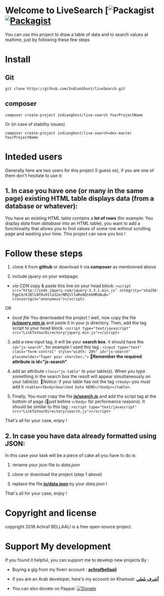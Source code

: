 # Welcome to LiveSearch [![Packagist](https://img.shields.io/badge/version-2.0.1-green.svg) [![Packagist](https://img.shields.io/packagist/l/doctrine/orm.svg)]()

You can use this project to draw a table of data and to search values at realtime, just by following these few steps

# Install
## Git
```
git clone https://github.com/IndianGhost/liveSearch.git
```

## composer
```
composer create-project indianghost/live-search YourProjectName
```
Or (in case of stability issues)
```
composer create-project indianghost/live-search=dev-master YourProjectName
```

# Inteded users
Generally here are two users for this project (I guess so), if you are one of them don't hesitate to use it:

## 1. In case you have one (or many in the same page) existing HTML table displays data (from a database or whatever):
You have an existing HTML table contains a **lot of rows** (for example: You display _data_ from _database_ into an HTML table), you want to add a functionality that allows you to find values of some row without scrolling page and wasting your time.
This project can save you bro !
# Follow these steps
1. clone it from **github** or download it via **composer** as mentionned above

2. include jquery on your webpage:
  - _via CDN_
  copy & paste this line on your head block:
  `<script src="http://code.jquery.com/jquery-3.3.1.min.js" integrity="sha256-FgpCb/KJQlLNfOu91ta32o/NMZxltwRo8QtmkMRdAu8=" crossorigin="anonymous"></script>`
  
  OR
  
  - _local file_
  You downloaded the project ! well, now copy the file [**js/jquery.min.js**](https://github.com/IndianGhost/liveSearch/blob/master/js/jquery.min.js) and paste it in your js directory. Then, add the tag script to your head block.
  `<script type="text/javascript" src="LinkToYourDirectory/jquery.min.js"></script>`

3. add a new input tag, it will be your **search box**. it should have the `id="js-search"`, for example I used this tag :
  `<input type="text" class="form-control" style="width: 20%" id="js-search" placeholder="Taper pour chercher…">`
  :pushpin:**Remember the required attribute is id="js-search"**
  
4. add an attribute `class="js-table"` to your table(s).
    When you type something in the search box the result will appear simultaneously on your table(s).
    :pushpin:_Notice:_ if your table has not the tag `<tbody>` you must add it `<table><tbody>Searched Data HERE</tbody></table>`.

5. Finally, You must copy the file [**js/search.js**](https://github.com/IndianGhost/liveSearch/blob/master/js/search.js) and add the script tag at the bottom of page (:pushpin:just before `</body>` for performance reasons). It should be similar to this tag :
`<script type="text/javascript" src="LinkToYourDirectory/search.js"></script>`

That's all for your case, enjoy !

## 2. In case you have data already formatted using **JSON**:
In this case your task will be a piece of cake all you have to do is:

1. rename your json file to _data.json_

2. clone or download the project (step 1 above)

3. replace the file [**js/data.json**](https://github.com/IndianGhost/liveSearch/blob/master/js/data.json) by your _data.json_ !

That's all for your case, enjoy !

# Copyright and license
copyright 2018 Achraf BELLAALI is a free open-source project.

# Support My development
If you found it helpful, you can support me to develop new projects By :
- Buying a gig from my fiverr account :
[**achrafbellaali**](https://www.fiverr.com/achrafbellaali)

- if you are an Arab developer, here's my account on Khamsat:
[**أشرف بلعلي**](https://khamsat.com/user/أشرف-بلعلي)

- You can also donate on Paypal:
[![Donate](https://img.shields.io/badge/Donate-PayPal-green.svg)](https://www.paypal.me/achrafbellaali)
